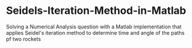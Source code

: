 # Seidels-Iteration-Method-in-Matlab
Solving a Numerical Analysis question with a Matlab implementation that applies Seidel's iteration method to determine time and angle of the paths pf two rockets
